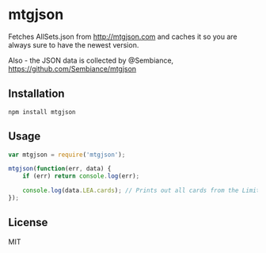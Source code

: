 # mtgjson

Fetches AllSets.json from http://mtgjson.com and caches it so you are always sure to have the newest version.

Also - the JSON data is collected by @Sembiance, https://github.com/Sembiance/mtgjson

## Installation

`npm install mtgjson`

## Usage

``` js
var mtgjson = require('mtgjson');

mtgjson(function(err, data) {
	if (err) return console.log(err);

	console.log(data.LEA.cards); // Prints out all cards from the Limited Edition Alpha (LEA) set
});
```

## License
MIT